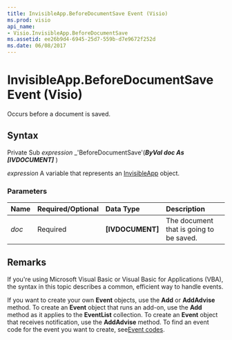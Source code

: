```yaml
---
title: InvisibleApp.BeforeDocumentSave Event (Visio)
ms.prod: visio
api_name:
- Visio.InvisibleApp.BeforeDocumentSave
ms.assetid: ee26b9d4-6945-25d7-559b-d7e9672f252d
ms.date: 06/08/2017
---
```



# InvisibleApp.BeforeDocumentSave Event (Visio)

Occurs before a document is saved.


## Syntax

Private Sub  _expression_ _'BeforeDocumentSave'(**_ByVal doc As [IVDOCUMENT]_** )

 _expression_ A variable that represents an [InvisibleApp](./Visio.InvisibleApp.md) object.


### Parameters



|**Name**|**Required/Optional**|**Data Type**|**Description**|
|:-----|:-----|:-----|:-----|
| _doc_|Required| **[IVDOCUMENT]**|The document that is going to be saved.|

## Remarks

If you're using Microsoft Visual Basic or Visual Basic for Applications (VBA), the syntax in this topic describes a common, efficient way to handle events.

If you want to create your own  **Event** objects, use the **Add** or **AddAdvise** method. To create an **Event** object that runs an add-on, use the **Add** method as it applies to the **EventList** collection. To create an **Event** object that receives notification, use the **AddAdvise** method. To find an event code for the event you want to create, see[Event codes](../visio/Concepts/event-codesvisio.md).


